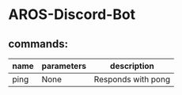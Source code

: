 # AROS-Discord-Bot
## commands:
|name|parameters|description|
|-----|------|-----|
|ping|None|Responds with pong|
